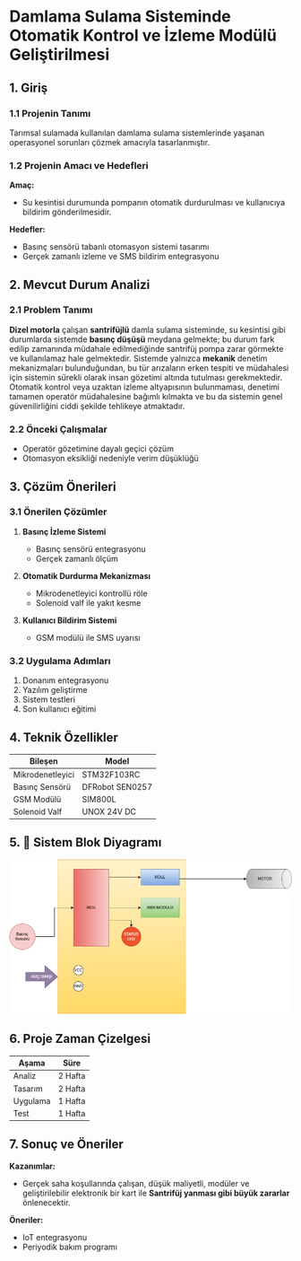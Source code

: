 

# Damlama Sulama Sisteminde Otomatik Kontrol ve İzleme Modülü Geliştirilmesi

## 1. Giriş
### 1.1 Projenin Tanımı
Tarımsal sulamada kullanılan damlama sulama sistemlerinde yaşanan operasyonel sorunları çözmek amacıyla tasarlanmıştır.

### 1.2 Projenin Amacı ve Hedefleri
**Amaç:**
- Su kesintisi durumunda pompanın otomatik durdurulması ve kullanıcıya bildirim gönderilmesidir.

**Hedefler:**

- Basınç sensörü tabanlı otomasyon sistemi tasarımı
- Gerçek zamanlı izleme ve SMS bildirim entegrasyonu


## 2. Mevcut Durum Analizi
### 2.1 Problem Tanımı
**Dizel motorla** çalışan **santrifüjlü** damla sulama sisteminde, su kesintisi gibi durumlarda sistemde **basınç düşüşü** meydana gelmekte; bu durum fark edilip zamanında müdahale edilmediğinde santrifüj pompa zarar görmekte ve kullanılamaz hale gelmektedir. Sistemde yalnızca **mekanik** denetim mekanizmaları bulunduğundan, bu tür arızaların erken tespiti ve müdahalesi için sistemin sürekli olarak insan gözetimi altında tutulması gerekmektedir. Otomatik kontrol veya uzaktan izleme altyapısının bulunmaması, denetimi tamamen operatör müdahalesine bağımlı kılmakta ve bu da sistemin genel güvenilirliğini ciddi şekilde tehlikeye atmaktadır.

### 2.2 Önceki Çalışmalar

- Operatör gözetimine dayalı geçici çözüm
- Otomasyon eksikliği nedeniyle verim düşüklüğü

## 3. Çözüm Önerileri
### 3.1 Önerilen Çözümler
1. **Basınç İzleme Sistemi**

   - Basınç sensörü entegrasyonu
   - Gerçek zamanlı ölçüm

2. **Otomatik Durdurma Mekanizması**

   - Mikrodenetleyici kontrollü röle
   - Solenoid valf ile yakıt kesme

3. **Kullanıcı Bildirim Sistemi**

   - GSM modülü ile SMS uyarısı

### 3.2 Uygulama Adımları

1. Donanım entegrasyonu
2. Yazılım geliştirme
3. Sistem testleri
4. Son kullanıcı eğitimi

## 4. Teknik Özellikler

| Bileşen | Model |
|---------|-------|
| Mikrodenetleyici | STM32F103RC | 
| Basınç Sensörü | DFRobot SEN0257 |
| GSM Modülü | SIM800L | 
| Solenoid Valf | UNOX 24V DC | 

## 5. 🔄 Sistem Blok Diyagramı


![Sistem Blok Diyagramı](docs/images/maindiagram.png)



## 6. Proje Zaman Çizelgesi
| Aşama | Süre |
|-------|------|
| Analiz | 2 Hafta |
| Tasarım | 2 Hafta |
| Uygulama | 1 Hafta |
| Test | 1 Hafta |

## 7. Sonuç ve Öneriler
**Kazanımlar:**
- Gerçek saha koşullarında çalışan, düşük maliyetli, modüler ve geliştirilebilir elektronik  bir kart ile **Santrifüj yanması gibi büyük zararlar** önlenecektir. 

**Öneriler:**

- IoT entegrasyonu
- Periyodik bakım programı


